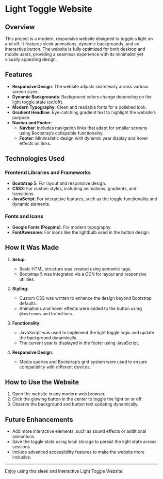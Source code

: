 # Light Toggle Website

## Overview
This project is a modern, responsive website designed to toggle a light on and off. It features sleek animations, dynamic backgrounds, and an interactive button. The website is fully optimized for both desktop and mobile users, providing a seamless experience with its minimalist yet visually appealing design.

## Features
- **Responsive Design**: The website adjusts seamlessly across various screen sizes.
- **Dynamic Backgrounds**: Background colors change depending on the light toggle state (on/off).
- **Modern Typography**: Clean and readable fonts for a polished look.
- **Gradient Headline**: Eye-catching gradient text to highlight the website’s purpose.
- **Navbar and Footer**:
  - **Navbar**: Includes navigation links that adapt for smaller screens using Bootstrap’s collapsible functionality.
  - **Footer**: Minimalistic design with dynamic year display and hover effects on links.

## Technologies Used

### Frontend Libraries and Frameworks
- **Bootstrap 5**: For layout and responsive design.
- **CSS3**: For custom styles, including animations, gradients, and transitions.
- **JavaScript**: For interactive features, such as the toggle functionality and dynamic elements.

### Fonts and Icons
- **Google Fonts (Poppins)**: For modern typography.
- **FontAwesome**: For icons like the lightbulb used in the button design.

## How It Was Made
1. **Setup**:
   - Basic HTML structure was created using semantic tags.
   - Bootstrap 5 was integrated via a CDN for layout and responsive utilities.

2. **Styling**:
   - Custom CSS was written to enhance the design beyond Bootstrap defaults.
   - Animations and hover effects were added to the button using `@keyframes` and transitions.

3. **Functionality**:
   - JavaScript was used to implement the light toggle logic and update the background dynamically.
   - The current year is displayed in the footer using JavaScript.

4. **Responsive Design**:
   - Media queries and Bootstrap’s grid system were used to ensure compatibility with different devices.

## How to Use the Website
1. Open the website in any modern web browser.
2. Click the glowing button in the center to toggle the light on or off.
3. Observe the background and button text updating dynamically.

## Future Enhancements
- Add more interactive elements, such as sound effects or additional animations.
- Save the toggle state using local storage to persist the light state across sessions.
- Include advanced accessibility features to make the website more inclusive.

---

Enjoy using this sleek and interactive Light Toggle Website!
